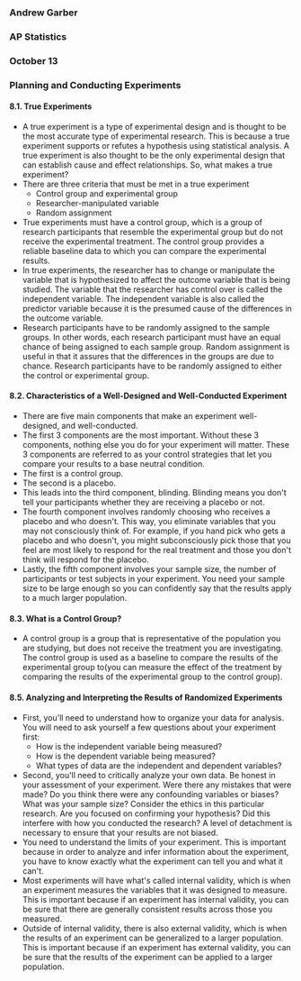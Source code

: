 ### Andrew Garber
### AP Statistics
### October 13
### Planning and Conducting Experiments

#### 8.1. True Experiments
 - A true experiment is a type of experimental design and is thought to be the most accurate type of experimental research. This is because a true experiment supports or refutes a hypothesis using statistical analysis. A true experiment is also thought to be the only experimental design that can establish cause and effect relationships. So, what makes a true experiment?
 - There are three criteria that must be met in a true experiment
    - Control group and experimental group
    - Researcher-manipulated variable
    - Random assignment 
 - True experiments must have a control group, which is a group of research participants that resemble the experimental group but do not receive the experimental treatment. The control group provides a reliable baseline data to which you can compare the experimental results.
 - In true experiments, the researcher has to change or manipulate the variable that is hypothesized to affect the outcome variable that is being studied. The variable that the researcher has control over is called the independent variable. The independent variable is also called the predictor variable because it is the presumed cause of the differences in the outcome variable.
 - Research participants have to be randomly assigned to the sample groups. In other words, each research participant must have an equal chance of being assigned to each sample group. Random assignment is useful in that it assures that the differences in the groups are due to chance. Research participants have to be randomly assigned to either the control or experimental group.

#### 8.2. Characteristics of a Well-Designed and Well-Conducted Experiment 
 - There are five main components that make an experiment well-designed, and well-conducted.
 - The first 3 components are the most important. Without these 3 components, nothing else you do for your experiment will matter. These 3 components are referred to as your control strategies that let you compare your results to a base neutral condition.
 - The first is a control group.
 - The second is a placebo.
 - This leads into the third component, blinding. Blinding means you don't tell your participants whether they are receiving a placebo or not. 
 - The fourth component involves randomly choosing who receives a placebo and who doesn't. This way, you eliminate variables that you may not consciously think of. For example, if you hand pick who gets a placebo and who doesn't, you might subconsciously pick those that you feel are most likely to respond for the real treatment and those you don't think will respond for the placebo.
 - Lastly, the fifth component involves your sample size, the number of participants or test subjects in your experiment. You need your sample size to be large enough so you can confidently say that the results apply to a much larger population. 

#### 8.3. What is a Control Group?
 - A control group is a group that is representative of the population you are studying, but does not receive the treatment you are investigating. The control group is used as a baseline to compare the results of the experimental group to(you can measure the effect of the treatment by comparing the results of the experimental group to the control group).

#### 8.5. Analyzing and Interpreting the Results of Randomized Experiments
 - First, you'll need to understand how to organize your data for analysis. You will need to ask yourself a few questions about your experiment first:
   - How is the independent variable being measured?
   - How is the dependent variable being measured?
   - What types of data are the independent and dependent variables?
 - Second, you'll need to critically analyze your own data. Be honest in your assessment of your experiment. Were there any mistakes that were made? Do you think there were any confounding variables or biases? What was your sample size? Consider the ethics in this particular research. Are you focused on confirming your hypothesis? Did this interfere with how you conducted the research? A level of detachment is necessary to ensure that your results are not biased.
 - You need to understand the limits of your experiment. This is important because in order to analyze and infer information about the experiment, you have to know exactly what the experiment can tell you and what it can't.
 - Most experiments will have what's called internal validity, which is when an experiment measures the variables that it was designed to measure. This is important because if an experiment has internal validity, you can be sure that there are generally consistent results across those you measured.
 - Outside of internal validity, there is also external validity, which is when the results of an experiment can be generalized to a larger population. This is important because if an experiment has external validity, you can be sure that the results of the experiment can be applied to a larger population.